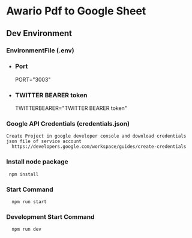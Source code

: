 # Awario Pdf to Google Sheet 

## Dev Environment
  ### EnvironmentFile (.env)
  - ### Port
     PORT="3003"
   - ### TWITTER BEARER token
      TWITTERBEARER="TWITTER BEARER token"
  ### Google API Credentials (credentials.json)
    Create Project in google developer console and download credentials json file of service account
      https://developers.google.com/workspace/guides/create-credentials
  ### Install node package
     npm install
  ### Start Command
      npm run start
  ### Development Start Command
      npm run dev
